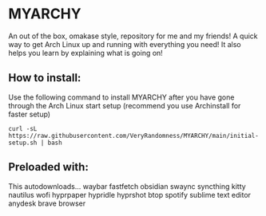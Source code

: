 # MYARCHY
An out of the box, omakase style, repository for me and my friends!
A quick way to get Arch Linux up and running with everything you need!
It also helps you learn by explaining what is going on!

## How to install:
Use the following command to install MYARCHY after you have gone through the Arch Linux start setup (recommend you use Archinstall for faster setup)
```
curl -sL https://raw.githubusercontent.com/VeryRandomness/MYARCHY/main/initial-setup.sh | bash
```
## Preloaded with:
This autodownloads...
  waybar
  fastfetch
  obsidian
  swaync
  syncthing
  kitty
  nautilus
  wofi
  hyprpaper
  hypridle
  hyprshot
  btop
  spotify
  sublime text editor
  anydesk
  brave browser
